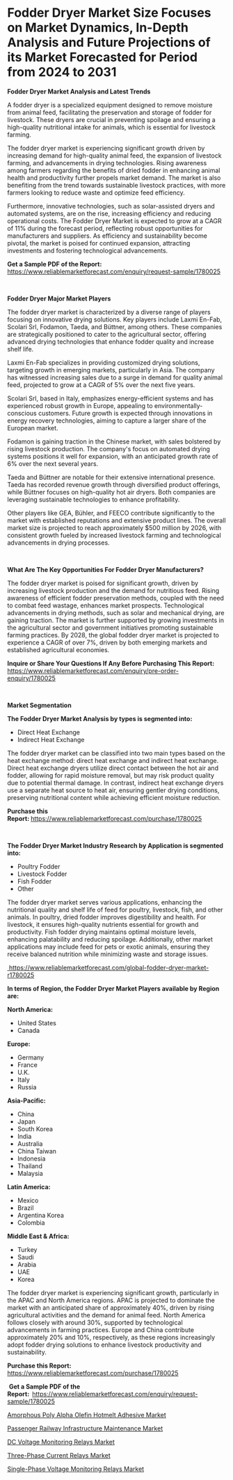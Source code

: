 <p><h1>Fodder Dryer Market Size Focuses on Market Dynamics, In-Depth Analysis and Future Projections of its Market Forecasted for Period from 2024 to 2031</h1></p><p><strong>Fodder Dryer Market Analysis and Latest Trends</strong></p>
<p><p>A fodder dryer is a specialized equipment designed to remove moisture from animal feed, facilitating the preservation and storage of fodder for livestock. These dryers are crucial in preventing spoilage and ensuring a high-quality nutritional intake for animals, which is essential for livestock farming. </p><p>The fodder dryer market is experiencing significant growth driven by increasing demand for high-quality animal feed, the expansion of livestock farming, and advancements in drying technologies. Rising awareness among farmers regarding the benefits of dried fodder in enhancing animal health and productivity further propels market demand. The market is also benefiting from the trend towards sustainable livestock practices, with more farmers looking to reduce waste and optimize feed efficiency.</p><p>Furthermore, innovative technologies, such as solar-assisted dryers and automated systems, are on the rise, increasing efficiency and reducing operational costs. The Fodder Dryer Market is expected to grow at a CAGR of 11% during the forecast period, reflecting robust opportunities for manufacturers and suppliers. As efficiency and sustainability become pivotal, the market is poised for continued expansion, attracting investments and fostering technological advancements.</p></p>
<p><strong>Get a Sample PDF of the Report:&nbsp;</strong> <a href="https://www.reliablemarketforecast.com/enquiry/request-sample/1780025?utm_campaign=1108&utm_medium=2&utm_source=Github&utm_content=ia&utm_term=13102024&utm_id=fodder-dryer">https://www.reliablemarketforecast.com/enquiry/request-sample/1780025</a></p>
<p>&nbsp;</p>
<p><strong>Fodder Dryer Major Market Players</strong></p>
<p><p>The fodder dryer market is characterized by a diverse range of players focusing on innovative drying solutions. Key players include Laxmi En-Fab, Scolari Srl, Fodamon, Taeda, and Büttner, among others. These companies are strategically positioned to cater to the agricultural sector, offering advanced drying technologies that enhance fodder quality and increase shelf life.</p><p>Laxmi En-Fab specializes in providing customized drying solutions, targeting growth in emerging markets, particularly in Asia. The company has witnessed increasing sales due to a surge in demand for quality animal feed, projected to grow at a CAGR of 5% over the next five years.</p><p>Scolari Srl, based in Italy, emphasizes energy-efficient systems and has experienced robust growth in Europe, appealing to environmentally-conscious customers. Future growth is expected through innovations in energy recovery technologies, aiming to capture a larger share of the European market.</p><p>Fodamon is gaining traction in the Chinese market, with sales bolstered by rising livestock production. The company's focus on automated drying systems positions it well for expansion, with an anticipated growth rate of 6% over the next several years.</p><p>Taeda and Büttner are notable for their extensive international presence. Taeda has recorded revenue growth through diversified product offerings, while Büttner focuses on high-quality hot air dryers. Both companies are leveraging sustainable technologies to enhance profitability.</p><p>Other players like GEA, Bühler, and FEECO contribute significantly to the market with established reputations and extensive product lines. The overall market size is projected to reach approximately $500 million by 2026, with consistent growth fueled by increased livestock farming and technological advancements in drying processes.</p></p>
<p>&nbsp;</p>
<p><strong>What Are The Key Opportunities For Fodder Dryer Manufacturers?</strong></p>
<p><p>The fodder dryer market is poised for significant growth, driven by increasing livestock production and the demand for nutritious feed. Rising awareness of efficient fodder preservation methods, coupled with the need to combat feed wastage, enhances market prospects. Technological advancements in drying methods, such as solar and mechanical drying, are gaining traction. The market is further supported by growing investments in the agricultural sector and government initiatives promoting sustainable farming practices. By 2028, the global fodder dryer market is projected to experience a CAGR of over 7%, driven by both emerging markets and established agricultural economies.</p></p>
<p><strong>Inquire or Share Your Questions If Any Before Purchasing This Report:</strong> <a href="https://www.reliablemarketforecast.com/enquiry/pre-order-enquiry/1780025?utm_campaign=1108&utm_medium=2&utm_source=Github&utm_content=ia&utm_term=13102024&utm_id=fodder-dryer">https://www.reliablemarketforecast.com/enquiry/pre-order-enquiry/1780025</a></p>
<p>&nbsp;</p>
<p><strong>Market Segmentation</strong></p>
<p><strong>The Fodder Dryer Market Analysis by types is segmented into:</strong></p>
<p><ul><li>Direct Heat Exchange</li><li>Indirect Heat Exchange</li></ul></p>
<p><p>The fodder dryer market can be classified into two main types based on the heat exchange method: direct heat exchange and indirect heat exchange. Direct heat exchange dryers utilize direct contact between the hot air and fodder, allowing for rapid moisture removal, but may risk product quality due to potential thermal damage. In contrast, indirect heat exchange dryers use a separate heat source to heat air, ensuring gentler drying conditions, preserving nutritional content while achieving efficient moisture reduction.</p></p>
<p><strong>Purchase this Report:&nbsp;</strong><a href="https://www.reliablemarketforecast.com/purchase/1780025?utm_campaign=1108&utm_medium=2&utm_source=Github&utm_content=ia&utm_term=13102024&utm_id=fodder-dryer">https://www.reliablemarketforecast.com/purchase/1780025</a></p>
<p>&nbsp;</p>
<p><strong>The Fodder Dryer Market Industry Research by Application is segmented into:</strong></p>
<p><ul><li>Poultry Fodder</li><li>Livestock Fodder</li><li>Fish Fodder</li><li>Other</li></ul></p>
<p><p>The fodder dryer market serves various applications, enhancing the nutritional quality and shelf life of feed for poultry, livestock, fish, and other animals. In poultry, dried fodder improves digestibility and health. For livestock, it ensures high-quality nutrients essential for growth and productivity. Fish fodder drying maintains optimal moisture levels, enhancing palatability and reducing spoilage. Additionally, other market applications may include feed for pets or exotic animals, ensuring they receive balanced nutrition while minimizing waste and storage issues.</p></p>
<p><a href="https://www.reliablemarketforecast.com/global-fodder-dryer-market-r1780025?utm_campaign=1108&utm_medium=2&utm_source=Github&utm_content=ia&utm_term=13102024&utm_id=fodder-dryer">&nbsp;https://www.reliablemarketforecast.com/global-fodder-dryer-market-r1780025</a></p>
<p><strong>In terms of Region, the Fodder Dryer Market Players available by Region are:</strong></p>
<p>
    <p> <strong> North America: </strong>
        <ul>
            <li>United States</li>
            <li>Canada</li>
        </ul>
        </p> 
    <p> <strong> Europe: </strong>
        <ul>
            <li>Germany</li>
            <li>France</li>
            <li>U.K.</li>
            <li>Italy</li>
            <li>Russia</li>
        </ul>
        </p> 
    <p> <strong> Asia-Pacific: </strong>
        <ul>
            <li>China</li>
            <li>Japan</li>
            <li>South Korea</li>
            <li>India</li>
            <li>Australia</li>
            <li>China Taiwan</li>
            <li>Indonesia</li>
            <li>Thailand</li>
            <li>Malaysia</li>
        </ul>
        </p> 
    <p> <strong> Latin America: </strong>
        <ul>
            <li>Mexico</li>
            <li>Brazil</li>
            <li>Argentina Korea</li>
            <li>Colombia</li>
        </ul>
        </p> 
    <p> <strong> Middle East & Africa: </strong>
        <ul>
            <li>Turkey</li>
            <li>Saudi</li>
            <li>Arabia</li>
            <li>UAE</li>
            <li>Korea</li>
        </ul>
    </p>
    </p>
<p><p>The fodder dryer market is experiencing significant growth, particularly in the APAC and North America regions. APAC is projected to dominate the market with an anticipated share of approximately 40%, driven by rising agricultural activities and the demand for animal feed. North America follows closely with around 30%, supported by technological advancements in farming practices. Europe and China contribute approximately 20% and 10%, respectively, as these regions increasingly adopt fodder drying solutions to enhance livestock productivity and sustainability.</p></p>
<p><strong>Purchase this Report: </strong><a href="https://www.reliablemarketforecast.com/purchase/1780025?utm_campaign=1108&utm_medium=2&utm_source=Github&utm_content=ia&utm_term=13102024&utm_id=fodder-dryer">https://www.reliablemarketforecast.com/purchase/1780025</a></p>
<p>&nbsp;<strong>Get a Sample PDF of the Report:&nbsp;&nbsp;</strong><a href="https://www.reliablemarketforecast.com/enquiry/request-sample/1780025?utm_campaign=1108&utm_medium=2&utm_source=Github&utm_content=ia&utm_term=13102024&utm_id=fodder-dryer">https://www.reliablemarketforecast.com/enquiry/request-sample/1780025</a></p>
<p><strong></strong></p>
<p><p><a href="https://github.com/nekolalrclippo/Market-Research-Report-List-1/blob/main/amorphous-poly-alpha-olefin-hotmelt-adhesive-market.md?utm_campaign=1108&utm_medium=2&utm_source=Github&utm_content=ia&utm_term=13102024&utm_id=fodder-dryer">Amorphous Poly Alpha Olefin Hotmelt Adhesive Market</a></p><p><a href="https://github.com/halkoitweden3/Market-Research-Report-List-1/blob/main/passenger-railway-infrastructure-maintenance-market.md?utm_campaign=1108&utm_medium=2&utm_source=Github&utm_content=ia&utm_term=13102024&utm_id=fodder-dryer">Passenger Railway Infrastructure Maintenance Market</a></p><p><a href="https://www.linkedin.com/pulse/digital-transformation-dc-voltage-monitoring-relays-industry-g3rzf?utm_campaign=1108&utm_medium=2&utm_source=Github&utm_content=ia&utm_term=13102024&utm_id=fodder-dryer">DC Voltage Monitoring Relays Market</a></p><p><a href="https://www.linkedin.com/pulse/insights-three-phase-current-relays-industry-market-financial-flbkf?utm_campaign=1108&utm_medium=2&utm_source=Github&utm_content=ia&utm_term=13102024&utm_id=fodder-dryer">Three-Phase Current Relays Market</a></p><p><a href="https://www.linkedin.com/pulse/global-single-phase-voltage-monitoring-relays-industry-research-qe2zf?utm_campaign=1108&utm_medium=2&utm_source=Github&utm_content=ia&utm_term=13102024&utm_id=fodder-dryer">Single-Phase Voltage Monitoring Relays Market</a></p></p>